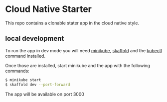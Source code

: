 # Cloud Native Starter

This repo contains a clonable stater app in the cloud native style.

## local development

To run the app in dev mode you will need [minikube](https://kubernetes.io/docs/tasks/tools/install-minikube/), [skaffold](https://skaffold.dev/) and the [kubectl](https://kubernetes.io/docs/tasks/tools/install-kubectl/) command installed.

Once those are installed, start minikube and the app with the following commands:

```bash
$ minikube start
$ skaffold dev --port-forward
```

The app will be available on port 3000
